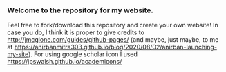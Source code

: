 ### Welcome to the repository for my website. 
Feel free to fork/download this repository and create your own website! In case you do, I think it is proper to give credits to http://jmcglone.com/guides/github-pages/ (and maybe, just maybe, to me at https://anirbanmitra303.github.io/blog/2020/08/02/anirban-launching-my-site). For using google scholar icon I used https://jpswalsh.github.io/academicons/
